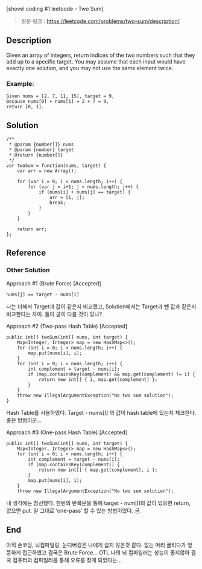 [shovel coding #1 leetcode - Two Sum]
> 원문 링크 : https://leetcode.com/problems/two-sum/description/
## Description
Given an array of integers, return indices of the two numbers such that they add up to a specific target.
You may assume that each input would have exactly one solution, and you may not use the same element twice.

### Example:
```
Given nums = [2, 7, 11, 15], target = 9,
Because nums[0] + nums[1] = 2 + 7 = 9,
return [0, 1].
```

## Solution
```
/**
 * @param {number[]} nums
 * @param {number} target
 * @return {number[]}
 */
var twoSum = function(nums, target) {
    var arr = new Array();

    for (var i = 0; i < nums.length; i++) {
        for (var j = i+1; j < nums.length; j++) {
            if (nums[i] + nums[j] == target) {
                arr = [i, j];
                break;
            }
        }
    }

    return arr;
};
```

## Reference
### Other Solution
Approach #1 (Brute Force) [Accepted]
```
nums[j] == target - nums[i]
```
나는 더해서 Target과 값이 같은지 비교했고,
Solution에서는 Target과 뺀 값과 같은지 비교한다는 차이. 둘이 굳이 다를 것이 있나?

Approach #2 (Two-pass Hash Table) [Accepted]
```
public int[] twoSum(int[] nums, int target) {
    Map<Integer, Integer> map = new HashMap<>();
    for (int i = 0; i < nums.length; i++) {
        map.put(nums[i], i);
    }
    for (int i = 0; i < nums.length; i++) {
        int complement = target - nums[i];
        if (map.containsKey(complement) && map.get(complement) != i) {
            return new int[] { i, map.get(complement) };
        }
    }
    throw new IllegalArgumentException("No two sum solution");
}
```
Hash Table를 사용하였다.
Target - nums[I] 의 값이 hash table에 있는지 체크한다.
좋은 방법이군...

Approach #3 (One-pass Hash Table) [Accepted]
```
public int[] twoSum(int[] nums, int target) {
    Map<Integer, Integer> map = new HashMap<>();
    for (int i = 0; i < nums.length; i++) {
        int complement = target - nums[i];
        if (map.containsKey(complement)) {
            return new int[] { map.get(complement), i };
        }
        map.put(nums[i], i);
    }
    throw new IllegalArgumentException("No two sum solution");
```
내 생각에는 참신했다.
한번의 반복문을 통해 target - num[I]의 값이 있으면 return, 없으면 put.
말 그대로 ‘one-pass’ 할 수 있는 방법이었다. 굳.

## End
아직 손코딩, 뇌컴파일링, 눈디버깅은 나에게 쉽지 않은것 같다.
없는 머리 굴리다가 엉뚱하게 접근하였고 결국은 Brute Force... OTL
나의 뇌 컴파일러는 성능이 좋지않아 결국 컴퓨터의 컴파일러를 통해 오류를 찾게 되었다는...

